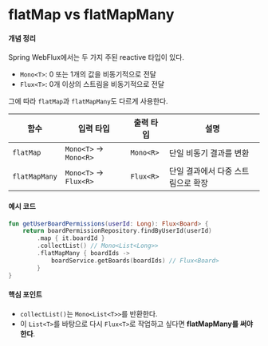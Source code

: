 # flatMap vs flatMapMany

#### 개념 정리

Spring WebFlux에서는 두 가지 주된 reactive 타입이 있다.

* `Mono<T>`: 0 또는 1개의 값을 비동기적으로 전달
* `Flux<T>`: 0개 이상의 스트림을 비동기적으로 전달

그에 따라 `flatMap`과 `flatMapMany`도 다르게 사용한다.

| 함수            | 입력 타입                 | 출력 타입     | 설명                  |
| ------------- | --------------------- | --------- | ------------------- |
| `flatMap`     | `Mono<T>` → `Mono<R>` | `Mono<R>` | 단일 비동기 결과를 변환       |
| `flatMapMany` | `Mono<T>` → `Flux<R>` | `Flux<R>` | 단일 결과에서 다중 스트림으로 확장 |

#### 예시 코드

```kotlin
fun getUserBoardPermissions(userId: Long): Flux<Board> {
    return boardPermissionRepository.findByUserId(userId)
        .map { it.boardId }
        .collectList() // Mono<List<Long>>
        .flatMapMany { boardIds ->
            boardService.getBoards(boardIds) // Flux<Board>
        }
}
```

#### 핵심 포인트

* `collectList()`는 `Mono<List<T>>`를 반환한다.
* 이 `List<T>`를 바탕으로 다시 `Flux<T>`로 작업하고 싶다면 **flatMapMany를 써야 한다**.
